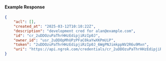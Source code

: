 <!-- Code generated for API Clients. DO NOT EDIT. -->

#### Example Response

```json
{
	"acl": [],
	"created_at": "2025-03-12T10:10:22Z",
	"description": "development cred for alan@example.com",
	"id": "cr_2uDDOzuPaThrHHzEdipjiRzIp0J",
	"owner_id": "usr_2uDDOpMhUPzPFaC0kaYwXKPmUiP",
	"token": "2uDDOzuPaThrHHzEdipjiRzIp0J_6WgPNJimkppNV2R6u9Mxn",
	"uri": "https://api.ngrok.com/credentials/cr_2uDDOzuPaThrHHzEdipjiRzIp0J"
}
```
